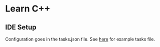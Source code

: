 # Learn C++

## IDE Setup

Configuration goes in the tasks.json file. See [here](tasks.json.txt) for example tasks file.